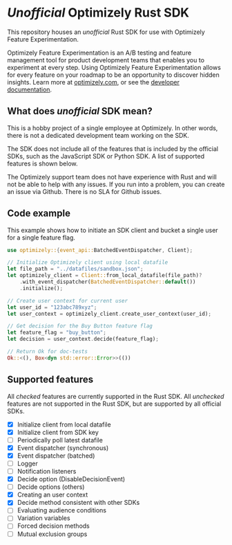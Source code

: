 
# *Unofficial* Optimizely Rust SDK

This repository houses an *unofficial* Rust SDK for use with Optimizely Feature Experimentation.

Optimizely Feature Experimentation is an A/B testing and feature management tool for product development teams that enables you to experiment at every step. Using Optimizely Feature Experimentation allows for every feature on your roadmap to be an opportunity to discover hidden insights. Learn more at [optimizely.com](https://www.optimizely.com/products/feature-experimentation/), or see the [developer documentation](https://docs.developers.optimizely.com/feature-experimentation/docs/introduction).

## What does *unofficial* SDK mean?

This is a hobby project of a single employee at Optimizely. In other words, there is not a dedicated development team working on the SDK.

The SDK does not include all of the features that is included by the official SDKs, such as the JavaScript SDK or Python SDK. A list of supported features is shown below.

The Optimizely support team does not have experience with Rust and will not be able to help with any issues. If you run into a problem, you can create an issue via Github. There is no SLA for Github issues.

## Code example

This example shows how to initiate an SDK client and bucket a single user for a single feature flag.

```rust
use optimizely::{event_api::BatchedEventDispatcher, Client};

// Initialize Optimizely client using local datafile
let file_path = "../datafiles/sandbox.json";
let optimizely_client = Client::from_local_datafile(file_path)?
    .with_event_dispatcher(BatchedEventDispatcher::default())
    .initialize();

// Create user context for current user
let user_id = "123abc789xyz";
let user_context = optimizely_client.create_user_context(user_id);

// Get decision for the Buy Button feature flag
let feature_flag = "buy_button";
let decision = user_context.decide(feature_flag);

// Return Ok for doc-tests
Ok::<(), Box<dyn std::error::Error>>(())
```

## Supported features

All *checked* features are currently supported in the Rust SDK.
All *unchecked* features are not supported in the Rust SDK, but are supported by all official SDKs.

- [x] Initialize client from local datafile
- [x] Initialize client from SDK key
- [ ] Periodically poll latest datafile
- [x] Event dispatcher (synchronous)
- [x] Event dispatcher (batched)
- [ ] Logger
- [ ] Notification listeners
- [X] Decide option (DisableDecisionEvent)
- [ ] Decide options (others)
- [X] Creating an user context
- [X] Decide method consistent with other SDKs
- [ ] Evaluating audience conditions
- [ ] Variation variables
- [ ] Forced decision methods
- [ ] Mutual exclusion groups
